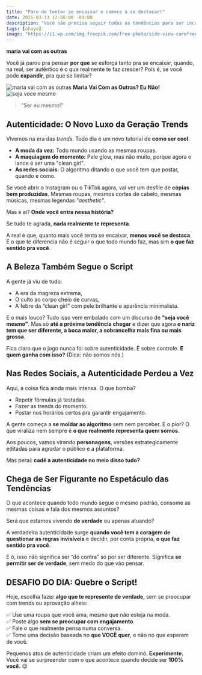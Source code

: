 ```yaml
---
title: "Pare de tentar se encaixar e comece a se destacar!"
date: 2025-03-13 12:56:00 -03:00
description: "Você não precisa seguir todas as tendências para ser incrível. Ser autêntico é o que realmente faz você crescer. Chega de copiar, bora ser você! 🚀"
tags: [ohayo]
image: "https://i1.wp.com/img.freepik.com/free-photo/side-view-carefree-man-enjoying-freedom-with-arms-outstretched_23-2148182869.jpg?resize=600,338"
---
```


**maria vai com as outras**

Você já parou pra pensar **por que** se esforça tanto pra se encaixar, quando, na real, ser autêntico é o que realmente te faz crescer? Pois é, se você pode **expandir**, pra que se limitar?

![maria vai com as outras](https://cdn.jsdelivr.net/gh/geanramos/files/img/rising-tag.png)
**Maria Vai Com as Outras? Eu Não!**
![seja voce mesmo](https://i1.wp.com/img.freepik.com/free-photo/side-view-carefree-man-enjoying-freedom-with-arms-outstretched_23-2148182869.jpg?resize=600,338)
> “Ser eu mesmo!”

## **Autenticidade: O Novo Luxo da Geração Trends**

Vivemos na era das _trends_. Todo dia é um novo tutorial de **como ser cool**.

-   **A moda da vez:** Todo mundo usando as mesmas roupas.
-   **A maquiagem do momento:** Pele glow, mas não muito, porque agora o lance é ser uma "clean girl".
-   **As redes sociais:** O algoritmo ditando o que você tem que postar, quando e como.

Se você abrir o Instagram ou o TikTok agora, vai ver um desfile de **cópias bem produzidas**. Mesmas roupas, mesmos cortes de cabelo, mesmas músicas, mesmas legendas _"aesthetic"_.

Mas e aí? **Onde você entra nessa história?**

Se tudo te agrada, **nada realmente te representa**.

A real é que, quanto mais você tenta se encaixar, **menos você se destaca**. E o que te diferencia não é seguir o que todo mundo faz, mas sim **o que faz sentido pra você**.

## **A Beleza Também Segue o Script**

A gente já viu de tudo:

-   A era da magreza extrema,
-   O culto ao corpo cheio de curvas,
-   A febre da “clean girl” com pele brilhante e aparência minimalista.

E o mais louco? Tudo isso vem embalado com um discurso de **"seja você mesmo"**. Mas só **até a próxima tendência chegar** e dizer que agora **o nariz tem que ser diferente, a boca maior, a sobrancelha mais fina ou mais grossa**.

Fica claro que o jogo nunca foi sobre autenticidade. É sobre controle. **E quem ganha com isso?** (Dica: não somos nós.)

## **Nas Redes Sociais, a Autenticidade Perdeu a Vez**

Aqui, a coisa fica ainda mais intensa. O que bomba?

-   Repetir fórmulas já testadas.
-   Fazer as trends do momento.
-   Postar nos horários certos pra garantir engajamento.

A gente começa a **se moldar ao algoritmo** sem nem perceber. E o pior? O que viraliza nem sempre é **o que realmente representa quem somos**.

Aos poucos, vamos virando **personagens**, versões estrategicamente editadas para agradar o público e a plataforma.

Mas peraí: **cadê a autenticidade no meio disso tudo?**

## **Chega de Ser Figurante no Espetáculo das Tendências**

O que acontece quando todo mundo segue o mesmo padrão, consome as mesmas coisas e fala dos mesmos assuntos?

Será que estamos vivendo **de verdade** ou apenas atuando?

A verdadeira autenticidade surge **quando você tem a coragem de questionar as regras invisíveis** e decidir, por conta própria, **o que faz sentido pra você**.

E ó, isso não significa ser “do contra” só por ser diferente. Significa **se permitir ser de verdade**, sem medo do que vão pensar.

## **DESAFIO DO DIA: Quebre o Script!**

Hoje, escolha fazer **algo que te represente de verdade**, sem se preocupar com trends ou aprovação alheia:

✅ Use uma roupa que você ama, mesmo que não esteja na moda.  
✅ Poste algo **sem se preocupar com engajamento**.  
✅ Fale o que realmente pensa numa conversa.  
✅ Tome uma decisão baseada no **que VOCÊ quer**, e não no que esperam de você.

Pequenos atos de autenticidade criam um efeito dominó. **Experimente.** Você vai se surpreender com o que acontece quando decide ser **100% você.** 😉
